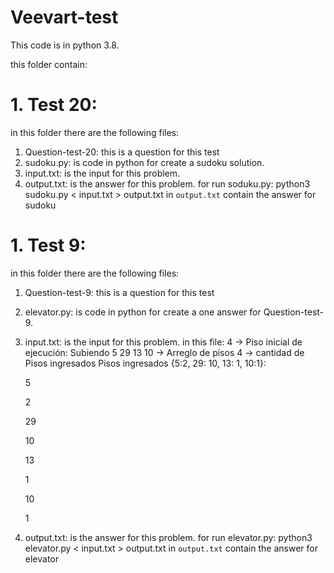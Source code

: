 # Veevart-test
This code is in python 3.8.

this folder contain:
# 1. Test 20:
in this folder there are the following files:
1. Question-test-20: this is a question for this test
2. sudoku.py: is code in python for create a sudoku solution.
3. input.txt: is the input for this problem.
4. output.txt: is the answer for this problem.
for run soduku.py:
python3 sudoku.py < input.txt > output.txt
in `output.txt` contain the answer for sudoku

# 1. Test 9:
in this folder there are the following files:
1. Question-test-9: this is a question for this test
2. elevator.py: is code in python for create a one answer for Question-test-9.
3. input.txt: is the input for this problem.
   in this file:
   4 -> Piso inicial de ejecución:
   Subiendo
   5 29 13 10 -> Arreglo de pisos
   4 -> cantidad de Pisos ingresados
   Pisos ingresados {5:2, 29: 10, 13: 1, 10:1}:

   
   5
   
   2
              
   29
             
   10
                  
   13
             
   1
              
   10
            
   1

   
5. output.txt: is the answer for this problem.
for run elevator.py:
python3 elevator.py < input.txt > output.txt
in `output.txt` contain the answer for elevator

